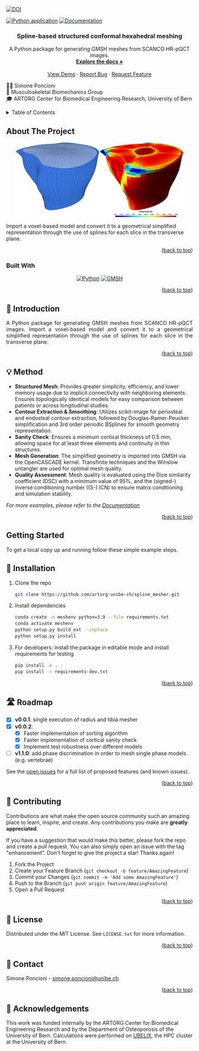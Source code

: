 <!-- PROJECT SHIELDS -->
<!--
*** I'm using markdown "reference style" links for readability.
*** Reference links are enclosed in brackets [ ] instead of parentheses ( ).
*** See the bottom of this document for the declaration of the reference variables
*** for contributors-url, forks-url, etc. This is an optional, concise syntax you may use.
*** https://www.markdownguide.org/basic-syntax/#reference-style-links
-->


[![DOI](https://zenodo.org/badge/539539270.svg)](https://zenodo.org/doi/10.5281/zenodo.13691707)


[![Python application](https://github.com/artorg-unibe-ch/spline_mesher/actions/workflows/python-app.yml/badge.svg)](https://github.com/artorg-unibe-ch/spline_mesher/actions/workflows/python-app.yml)
[![Documentation](https://github.com/artorg-unibe-ch/spline_mesher/actions/workflows/docs.yml/badge.svg)](https://github.com/artorg-unibe-ch/spline_mesher/actions/workflows/docs.yml)

<h3 align="center">Spline-based structured conformal hexahedral meshing</h3>

  <p align="center">
    A Python package for generating GMSH meshes from SCANCO HR-pQCT images.
    <br />
    <a href="https://artorg-unibe-ch.github.io/spline_mesher/"><strong>Explore the docs »</strong></a>
    <br />
    <br />
    <a href="https://github.com/artorg-unibe-ch/spline_mesher/blob/master/examples/standalone_execution.ipynb">View Demo</a>
    ·
    <a href="https://github.com/artorg-unibe-ch/spline_mesher/issues">Report Bug</a>
    ·
    <a href="https://github.com/artorg-unibe-ch/spline_mesher/issues">Request Feature</a>
  </p>
</div>

👷🏼 Simone Poncioni<br>🦴 Musculoskeletal Biomechanics Group<br>🎓 ARTORG Center for Biomedical Engineering Research, University of Bern


<!-- TABLE OF CONTENTS -->
<details>
  <summary>Table of Contents</summary>
  <ol>
    <li>
      <a href="#about-the-project">About The Project</a>
      <ul>
        <li><a href="#built-with">Built With</a></li>
      </ul>
    </li>
    <li>
      <a href="#getting-started">Getting Started</a>
      <ul>
        <li><a href="#prerequisites">Prerequisites</a></li>
        <li><a href="#installation">Installation</a></li>
      </ul>
    </li>
    <li><a href="#usage">Usage</a></li>
    <li><a href="#roadmap">Roadmap</a></li>
    <li><a href="#contributing">Contributing</a></li>
    <li><a href="#license">License</a></li>
    <li><a href="#contact">Contact</a></li>
    <li><a href="#acknowledgments">Acknowledgments</a></li>
  </ol>
</details>

<!-- ABOUT THE PROJECT -->
## About The Project

<div style="display: flex; justify-content: center;">
  <img src="https://github.com/artorg-unibe-ch/spline_mesher/blob/master/src/pyhexspline/docs/img/mesh-example01.png" alt="Spline-mesher01" style="width: 45%;">
  <img src="https://github.com/artorg-unibe-ch/spline_mesher/blob/master/src/pyhexspline/docs/img/mesh-example02.png" alt="Spline-mesher02" style="width: 45%;">
</div>




Import a voxel-based model and convert it to a geometrical simplified representation through the use of splines for each slice in the transverse plane.

<p align="right">(<a href="#readme-top">back to top</a>)</p>

### Built With

<p align="center">
  <a href="https://www.python.org/"><img src="https://upload.wikimedia.org/wikipedia/commons/c/c3/Python-logo-notext.svg" alt="Python" width="100" height="100"></a>
  <a href="https://gmsh.info/"><img src="https://gitlab.onelab.info/uploads/-/system/project/avatar/3/gmsh.png" alt="GMSH" width="100" height="100"></a>
</p>


<p align="right">(<a href="#readme-top">back to top</a>)</p>


## 📝 Introduction

<p style='text-align: justify;'> A Python package for generating GMSH meshes from SCANCO HR-pQCT images. Import a voxel-based model and convert it to a geometrical simplified representation through the use of splines for each slice in the transverse plane. </p>

<p align="right">(<a href="#readme-top">back to top</a>)</p>

## 💡 Method

- **Structured Mesh**: Provides greater simplicity, efficiency, and lower memory usage due to implicit connectivity with neighboring elements. Ensures topologically identical models for easy comparison between patients or across longitudinal studies.
- **Contour Extraction & Smoothing**: Utilizes scikit-image for periosteal and endosteal contour extraction, followed by Douglas-Ramer-Peucker simplification and 3rd order periodic BSplines for smooth geometry representation.
- **Sanity Check**: Ensures a minimum cortical thickness of 0.5 mm, allowing space for at least three elements and continuity in thin structures.
- **Mesh Generation**: The simplified geometry is imported into GMSH via the OpenCASCADE kernel. Transfinite techniques and the Winslow untangler are used for optimal mesh quality.
- **Quality Assessment**: Mesh quality is evaluated using the Dice similarity coefficient (DSC) with a minimum value of 95%, and the (signed-) inverse conditioning number ((S-) ICN) to ensure matrix conditioning and simulation stability.


_For more examples, please refer to the [Documentation](https://artorg-unibe-ch.github.io/spline_mesher/)_

<p align="right">(<a href="#readme-top">back to top</a>)</p>

<!-- GETTING STARTED -->
## Getting Started

To get a local copy up and running follow these simple example steps.

## 🔧 Installation

1. Clone the repo

   ```sh
   git clone https://github.com/artorg-unibe-ch/spline_mesher.git
   ```

2. Install dependencies

   ```sh
   conda create -n meshenv python=3.9 --file requirements.txt
   conda activate meshenv
   python setup.py build_ext --inplace
   python setup.py install
   ```

3. For developers: install the package in editable mode and install requirements for testing

   ```sh
   pip install -e .
   pip install -r requirements-dev.txt
   ```

<p align="right">(<a href="#readme-top">back to top</a>)</p>


<!-- ROADMAP -->
## 🛣️ Roadmap

- [x] __v0.0.1__: single execution of radius and tibia mesher
- [x] __v0.0.2__:
  - [x] Faster implementation of sorting algorithm
  - [x] Faster implementation of cortical sanity check
  - [x] Implement test robustness over different models
- [ ] __v1.1.0__: add phase discrimination in order to mesh single phase models (e.g. vertebrae)

See the [open issues](https://github.com/artorg-unibe-ch/spline_mesher/issues) for a full list of proposed features (and known issues).

<p align="right">(<a href="#readme-top">back to top</a>)</p>

<!-- CONTRIBUTING -->
## 🤝 Contributing

Contributions are what make the open source community such an amazing place to learn, inspire, and create. Any contributions you make are __greatly appreciated__.

If you have a suggestion that would make this better, please fork the repo and create a pull request. You can also simply open an issue with the tag "enhancement".
Don't forget to give the project a star! Thanks again!

1. Fork the Project
2. Create your Feature Branch (`git checkout -b feature/AmazingFeature`)
3. Commit your Changes (`git commit -m 'Add some AmazingFeature'`)
4. Push to the Branch (`git push origin feature/AmazingFeature`)
5. Open a Pull Request

<p align="right">(<a href="#readme-top">back to top</a>)</p>

<!-- LICENSE -->
## 📜 License

Distributed under the MIT License. See `LICENSE.txt` for more information.

<p align="right">(<a href="#readme-top">back to top</a>)</p>

<!-- CONTACT -->
## 📧 Contact

Simone Poncioni - simone.poncioni@unibe.ch

<p align="right">(<a href="#readme-top">back to top</a>)</p>

<!-- MARKDOWN LINKS & IMAGES -->
<!-- https://www.markdownguide.org/basic-syntax/#reference-style-links -->
[issues-url]: https://github.com/artorg-unibe-ch/spline_mesher/issues
[Documentation]: https://github.com/artorg-unibe-ch/spline_mesher/actions/workflows/docs.yml/badge.svg
[Python-url]: https://www.python.org/
[GMSH-url]: http://gmsh.info/
[pyapp]: https://github.com/artorg-unibe-ch/spline_mesher/actions/workflows/python-app.yml/badge.svg
[todo_to_issue]: https://github.com/artorg-unibe-ch/spline_mesher/actions/workflows/todo_to_issue.yml/badge.svg

## 🙏 Acknowledgements
This work was funded internally by the ARTORG Center for Biomedical Engineering Research and by the Department of Osteoporosis of the University of Bern. Calculations were performed on <a href="https://www.id.unibe.ch/hpc">UBELIX</a>, the HPC cluster at the University of Bern.

